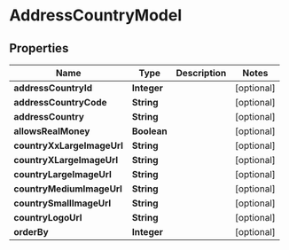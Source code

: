 
# AddressCountryModel

## Properties
Name | Type | Description | Notes
------------ | ------------- | ------------- | -------------
**addressCountryId** | **Integer** |  |  [optional]
**addressCountryCode** | **String** |  |  [optional]
**addressCountry** | **String** |  |  [optional]
**allowsRealMoney** | **Boolean** |  |  [optional]
**countryXxLargeImageUrl** | **String** |  |  [optional]
**countryXLargeImageUrl** | **String** |  |  [optional]
**countryLargeImageUrl** | **String** |  |  [optional]
**countryMediumImageUrl** | **String** |  |  [optional]
**countrySmallImageUrl** | **String** |  |  [optional]
**countryLogoUrl** | **String** |  |  [optional]
**orderBy** | **Integer** |  |  [optional]



